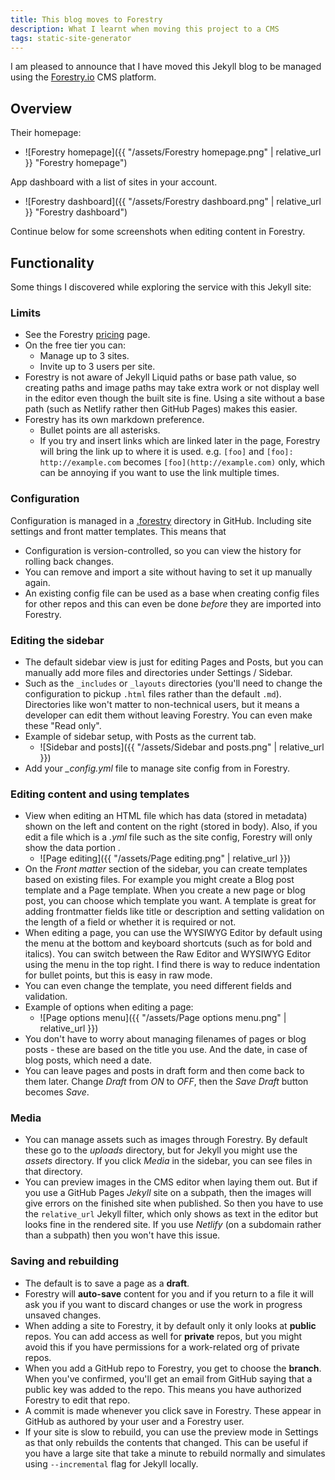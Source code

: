 ```yaml
---
title: This blog moves to Forestry
description: What I learnt when moving this project to a CMS
tags: static-site-generator
---
```

I am pleased to announce that I have moved this Jekyll blog to be managed using the [Forestry.io](https://forestry.io) CMS platform.


## Overview

Their homepage:

- ![Forestry homepage]({{ "/assets/Forestry homepage.png" | relative_url }} "Forestry homepage")

App dashboard with a list of sites in your account.

- ![Forestry dashboard]({{ "/assets/Forestry dashboard.png" | relative_url }} "Forestry dashboard")

Continue below for some screenshots when editing content in Forestry.

## Functionality

Some things I discovered while exploring the service with this Jekyll site:

### Limits

* See the Forestry [pricing](https://forestry.io/pricing/ "pricing") page.
* On the free tier you can:
    - Manage up to 3 sites.
    - Invite up to 3 users per site.
* Forestry is not aware of Jekyll Liquid paths or base path value, so creating paths and image paths may take extra work or not display well in the editor even though the built site is fine. Using a site without a base path (such as Netlify rather then GitHub Pages) makes this easier.
* Forestry has its own markdown preference.
    - Bullet points are all asterisks.
    - If you try and insert links which are linked later in the page, Forestry will bring the link up to where it is used. e.g. `[foo]` and `[foo]: http://example.com` becomes `[foo](http://example.com)` only, which can be annoying if you want to use the link multiple times.

### Configuration

Configuration is managed in a [.forestry](https://github.com/MichaelCurrin/coding-blog/tree/master/.forestry) directory in GitHub. Including site settings and front matter templates. This means that

* Configuration is version-controlled, so you can view the history for rolling back changes.
* You can remove and import a site without having to set it up manually again.
* An existing config file can be used as a base when creating config files for other repos and this can even be done _before_ they are imported into Forestry.

### Editing the sidebar

* The default sidebar view is just for editing Pages and Posts, but you can manually add more files and directories under Settings / Sidebar.
* Such as the `_includes` or `_layouts` directories (you'll need to change the configuration to pickup `.html` files rather than the default `.md`). Directories like won't matter to non-technical users, but it means a developer can edit them without leaving Forestry. You can even make these "Read only".
* Example of sidebar setup, with Posts as the current tab.
  * ![Sidebar and posts]({{ "/assets/Sidebar and posts.png" | relative_url }})
* Add your _\_config.yml_ file to manage site config from in Forestry.

### Editing content and using templates

* View when editing an HTML file which has data (stored in metadata) shown on the left and content on the right (stored in body). Also, if you edit a file which is a _.yml_ file such as the site config, Forestry will only show the data portion .
  * ![Page editing]({{ "/assets/Page editing.png" | relative_url }})
* On the _Front matter_ section of the sidebar, you can create templates based on existing files. For example you might create a Blog post template and a Page template. When you create a new page or blog post, you can choose which template you want. A template is great for adding frontmatter fields like title or description and setting validation on the length of a field or whether it is required or not.
* When editing a page, you can use the WYSIWYG Editor by default using the menu at the bottom and keyboard shortcuts (such as for bold and italics). You can switch between the Raw Editor and WYSIWYG Editor using the menu in the top right. I find there is way to reduce indentation for bullet points, but this is easy in raw mode.
* You can even change the template, you need different fields and validation.
* Example of options when editing a page:
    * ![Page options menu]({{ "/assets/Page options menu.png" | relative_url }})
* You don't have to worry about managing filenames of pages or blog posts - these are based on the title you use. And the date, in case of blog posts, which need a date.
* You can leave pages and posts in draft form and then come back to them later. Change _Draft_ from _ON_ to _OFF_, then the _Save Draft_ button becomes _Save_.

### Media

* You can manage assets such as images through Forestry. By default these go to the _uploads_ directory, but for Jekyll you might use the _assets_ directory. If you click _Media_ in the sidebar, you can see files in that directory.
* You can preview images in the CMS editor when laying them out. But if you use a GitHub Pages _Jekyll_ site on a subpath, then the images will give errors on the finished site when published. So then you have to use the `relative_url` Jekyll filter, which only shows as text in the editor but looks fine in the rendered site. If you use _Netlify_ (on a subdomain rather than a subpath) then you won't have this issue.

### Saving and rebuilding

* The default is to save a page as a **draft**.
* Forestry will **auto-save** content for you and if you return to a file it will ask you if you want to discard changes or use the work in progress unsaved changes.
* When adding a site to Forestry, it by default only it only looks at **public** repos. You can add access as well for **private** repos, but you might avoid this if you have permissions for a work-related org of private repos.
* When you add a GitHub repo to Forestry, you get to choose the **branch**. When you've confirmed, you'll get an email from GitHub saying that a public key was added to the repo. This means you have authorized Forestry to edit that repo.
* A commit is made whenever you click save in Forestry. These appear in GitHub as authored by your user and a Forestry user.
* If your site is slow to rebuild, you can use the preview mode in Settings as that only rebuilds the contents that changed. This can be useful if you have a large site that take a minute to rebuild normally and simulates using `--incremental` flag for Jekyll locally.
